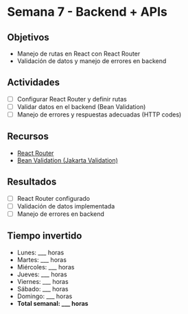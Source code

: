 # Semana 7 - Backend + APIs

## Objetivos
- Manejo de rutas en React con React Router
- Validación de datos y manejo de errores en backend

## Actividades
- [ ] Configurar React Router y definir rutas
- [ ] Validar datos en el backend (Bean Validation)
- [ ] Manejo de errores y respuestas adecuadas (HTTP codes)

## Recursos
- [React Router](https://reactrouter.com/)
- [Bean Validation (Jakarta Validation)](https://beanvalidation.org/)

## Resultados
- [ ] React Router configurado
- [ ] Validación de datos implementada
- [ ] Manejo de errores en backend

## Tiempo invertido
- Lunes: ___ horas
- Martes: ___ horas
- Miércoles: ___ horas
- Jueves: ___ horas
- Viernes: ___ horas
- Sábado: ___ horas
- Domingo: ___ horas
- **Total semanal: ___ horas**
